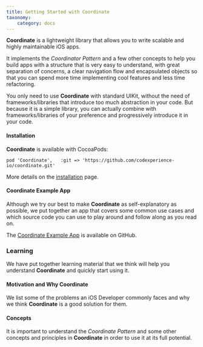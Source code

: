 ```yaml
---
title: Getting Started with Coordinate
taxonomy:
    category: docs
---
```


**Coordinate** is a lightweight library that allows you to write scalable and highly maintainable iOS apps.

It implements the _Coordinator Pattern_ and a few other concepts to help you build apps with a structure that is very easy to understand, with great separation of concerns, a clear navigation flow and encapsulated objects so that you can spend more time implementing cool features and less time refactoring.

You only need to use **Coordinate** with standard UIKit, without the need of frameworks/libraries that introduce too much abstraction in your code.
But because it is a simple library, you can actually combine with frameworks/libraries of your preference and progressively introduce it in your code.

#### Installation

**Coordinate** is available with CocoaPods:

```
pod 'Coordinate', 	:git => 'https://github.com/codexperience-io/coordinate.git'
```

More details on the [installation](../installation) page.

#### Coordinate Example App

Although we try our best to make **Coordinate** as self-explanatory as possible, we put together an app that covers some common use cases and which source code you can use to play around and follow along as you read on.

The [Coordinate Example App](https://github.com/codexperience-io/coordinate-example-app) is available on GitHub.

### Learning 

We have put together learning material that we think will help you understand **Coordinate** and quickly start using it.

#### Motivation and Why Coordinate

We list some of the problems an iOS Developer commonly faces and why we think **Coordinate** is a good solution for them.

#### Concepts

It is important to understand the _Coordinate Pattern_ and some other concepts and principles in **Coordinate** in order to use it at its full potential.
